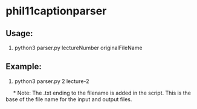 # phil11captionparser

## Usage:

1. python3 parser.py lectureNumber originalFileName

## Example:

1. python3 parser.py 2 lecture-2

&nbsp;&nbsp;&nbsp;&nbsp;&nbsp;* Note: The .txt ending to the filename is added in the script. This is the base of the file name for the input and output files. 
